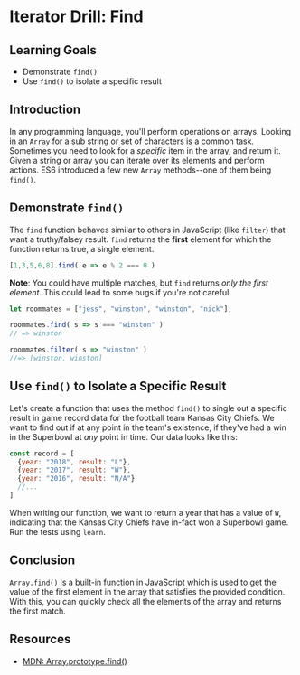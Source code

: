 # Iterator Drill: Find

## Learning Goals

* Demonstrate `find()`
* Use `find()` to isolate a specific result

## Introduction

In any programming language, you'll perform operations on arrays. Looking in
an `Array` for a sub string or set of characters is a common task. Sometimes
you need to look for a _specific_ item in the array, and return it. Given a
string or array you can iterate over its elements and perform actions. ES6
introduced a few new `Array` methods--one of them being `find()`.

## Demonstrate `find()`

The `find` function behaves similar to others in JavaScript (like `filter`)
that want a truthy/falsey result. `find` returns the **first**
element for which the function returns true, a single element.

```js
[1,3,5,6,8].find( e => e % 2 === 0 )
```

**Note**: You could have multiple matches, but `find` returns _only the first
element_. This could lead to some bugs if you're not careful.

```js
let roommates = ["jess", "winston", "winston", "nick"];

roommates.find( s => s === "winston" )
// => winston

roommates.filter( s => "winston" )
//=> [winston, winston]
```

## Use `find()` to Isolate a Specific Result

Let's create a function that uses the method `find()` to single out a specific
result in game record data for the football team Kansas City Chiefs. We want to
find out if at any point in the team's existence, if they've had a win in the
Superbowl at _any_ point in time. Our data looks like this:

```js
const record = [
  {year: "2018", result: "L"},
  {year: "2017", result: "W"},
  {year: "2016", result: "N/A"}
  //...
]
```
When writing our function, we want to return a year that has a value of `W`,
indicating that the Kansas City Chiefs have in-fact won a Superbowl game. Run
the tests using `learn`.

## Conclusion

`Array.find()` is a built-in function in JavaScript which is used to get the
value of the first element in the array that satisfies the provided condition.
With this, you can quickly check all the elements of the array and returns the
first match.

## Resources

- [MDN: Array.prototype.find()](https://developer.mozilla.org/en-US/docs/Web/JavaScript/Reference/Global_Objects/Array/find)